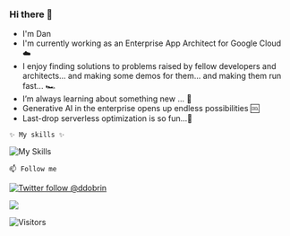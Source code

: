 ### Hi there 👋
- I'm Dan
- I'm currently working as an Enterprise App Architect for Google Cloud ☁️
- I enjoy finding solutions to problems raised by fellow developers and architects... and making some demos for them... and making them run fast... 🏎
- I’m always learning about something new ... 🌱
- Generative AI in the enterprise opens up endless possibilities 🆒
- Last-drop serverless optimization is so fun...🤔

`✨ My skills ✨`  

![My Skills](https://skillicons.dev/icons?i=java,kotlin,gcp,aws,kubernetes,docker,performance&theme=light)

`📫 Follow me`  

[![Twitter follow @ddobrin](https://img.shields.io/twitter/follow/ddobrin?style=social)](https://twitter.com/ddobrin) &nbsp;

<p align=”center”>
<a href=”LinkedIn profile URL”>
<img src=”https://img.shields.io/badge/LinkedIn-blue?style=flat&logo=linkedin&labelColor=blue">
</a>
</p>

![Visitors](https://api.visitorbadge.io/api/visitors?path=https%3A%2F%2Fgithub.com%2Fddobrins&label=%F0%9F%8F%A1%20visitors&labelColor=%232ccce4&countColor=%23dce775&style=flat-square)
